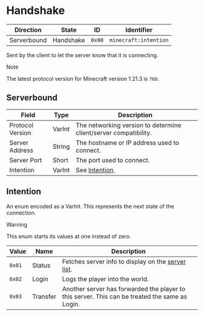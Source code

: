 # Handshake
| Direction   | State      | ID     | Identifier            |
| ----------- | ---------- | ------ | --------------------- |
| Serverbound | Handshake  | `0x00` | `minecraft:intention` |

Sent by the client to let the server know that it is connecting.

> [!NOTE]
> The latest protocol version for Minecraft version 1.21.3 is `768`.

## Serverbound
| Field | Type | Description |
| ----- | ---- | ----------- |
| Protocol Version | VarInt | The networking version to determine client/server compatibility. |
| Server Address | String | The hostname or IP address used to connect. |
| Server Port | Short | The port used to connect. |
| Intention | VarInt | See [Intention](#intention). |

## Intention
An enum encoded as a VarInt. This represents the next state of the connection.

> [!WARNING]
> This enum starts its values at one instead of zero.

| Value  | Name | Description |
| -----  | ---- | ----------- |
| `0x01` | Status | Fetches server info to display on the [server list](https://minecraft.wiki/w/Server_list). |
| `0x02` | Login | Logs the player into the world. |
| `0x03` | Transfer | Another server has forwarded the player to this server. This can be treated the same as Login. |